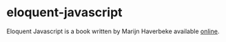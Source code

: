 # eloquent-javascript

Eloquent Javascript is a book written by Marijn Haverbeke available [online](http://eloquentjavascript.net/). 